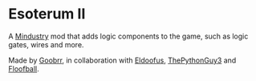 
<p align="center">
    <picture>
        <source media="(prefers-color-scheme: dark)" srcset="https://raw.githubusercontent.com/Goobrr/Esoterum-II/refs/heads/master/.github/images/logo_light.png">
        <source media="(prefers-color-scheme: light)" srcset="https://raw.githubusercontent.com/Goobrr/Esoterum-II/refs/heads/master/.github/images/logo_dark.png">
    </picture>
</p>

# Esoterum II

A [Mindustry](https://github.com/Anuken/Mindustry) mod that adds logic components to the game, such as logic gates, wires and more.

Made by [Goobrr](https://github.com/Goobrr), in collaboration with [Eldoofus](https://github.com/Eldoofus), [ThePythonGuy3](https://github.com/ThePythonGuy3) and [Floofball](https://github.com/Floofball-uwu).
